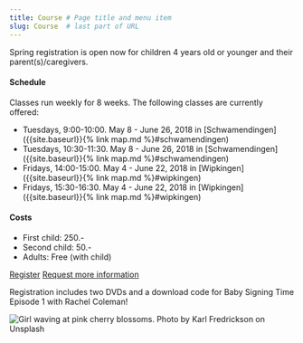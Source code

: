 ```yaml
---
title: Course # Page title and menu item
slug: Course  # last part of URL
---
```

<div class="row">
    <div class="col-lg-8 col-md-6" markdown="1">   
Spring registration is open now for children 4 years old or younger and their parent(s)/caregivers.

#### Schedule
Classes run weekly for 8 weeks. The following classes are currently offered:

- Tuesdays,  9:00-10:00. May 8 - June 26, 2018 in [Schwamendingen]({{site.baseurl}}{% link map.md %}#schwamendingen)
- Tuesdays, 10:30-11:30. May 8 - June 26, 2018 in [Schwamendingen]({{site.baseurl}}{% link map.md %}#schwamendingen)
- Fridays, 14:00-15:00. May 4 - June 22, 2018 in [Wipkingen]({{site.baseurl}}{% link map.md %}#wipkingen)
- Fridays, 15:30-16:30. May 4 - June 22, 2018 in [Wipkingen]({{site.baseurl}}{% link map.md %}#wipkingen)

#### Costs
- First child: 250.-
- Second child: 50.-
- Adults: Free (with child)

<a href="{{site.baseurl}}{% link signingtime/register.html %}" class="btn btn-primary mr-2" role="button">Register</a>
<a href="{{site.baseurl}}{% link contact.html %}" role="button" class="btn btn-primary">Request more information</a>

Registration includes two DVDs and a download code for Baby Signing Time Episode 1 with Rachel Coleman!

</div>
<div class="col-lg-4 col-md-6">
    <!-- 
    Karl Fredrickson (https://unsplash.com/photos/GEJxI_QRPwM?utm_source=unsplash&utm_medium=referral&utm_content=creditCopyText)
    Unsplash (https://unsplash.com/collections/204878/hannahrayna-agaist-the-world?utm_source=unsplash&utm_medium=referral&utm_content=creditCopyText)
    -->
    <img alt="Girl waving at pink cherry blossoms. Photo by Karl Fredrickson on Unsplash" src="{{site.baseurl}}{% link images/karl-fredrickson-74973-unsplash_600x900.jpg %}" class="img-fluid" />
</div>
</div>

